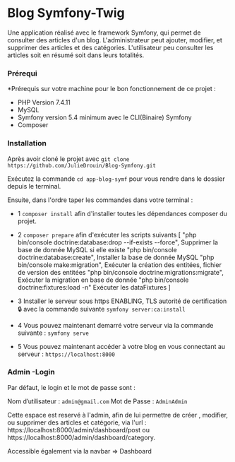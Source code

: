 # Blog Symfony-Twig

Une application réalisé avec le framework Symfony, qui permet de consulter des articles d'un blog.
L'administrateur peut ajouter, modifier, et supprimer des articles et des catégories.
L'utilisateur peu consulter les articles soit en résumé soit dans leurs totalités.


### Prérequi

*Prérequis sur votre machine pour le bon fonctionnement de ce projet :
- PHP Version 7.4.11
- MySQL
- Symfony version 5.4 minimum avec le CLI(Binaire) Symfony
- Composer

### Installation

Après avoir cloné le projet avec ``git clone https://github.com/JulieDrouin/Blog-Symfony.git``

Exécutez la commande ``cd app-blog-symf`` pour vous rendre dans le dossier depuis le terminal.

Ensuite, dans l'ordre taper les commandes dans votre terminal :

- 1 ``composer install`` afin d'installer toutes les dépendances composer du projet.

- 2 ``composer prepare``      afin d'exécuter les scripts suivants
     [
        "php bin/console doctrine:database:drop --if-exists --force",       Supprimer la base de donnée MySQL si elle existe
        "php bin/console doctrine:database:create",                         Installer la base de donnée MySQL
        "php bin/console make:migration",                                   Exécuter la création des entitées, fichier de version des entitées
        "php bin/console doctrine:migrations:migrate",                      Exécuter la migration en base de donnée
        "php bin/console doctrine:fixtures:load -n"                         Exécuter les dataFixtures
     ]

- 3 Installer le serveur sous https ENABLING, TLS autorité de certification🔒 avec la commande suivante ``symfony server:ca:install``

- 4 Vous pouvez maintenant demarré votre serveur via la commande suivante : ``symfony serve``

- 5 Vous pouvez maintenant accéder à votre blog en vous connectant au serveur : ``https://localhost:8000``


### Admin -Login

Par défaut, le login et le mot de passe sont :

Nom d’utilisateur : ``admin@gmail.com``
Mot de Passe : ``AdminAdmin``

Cette espace est reservé à l'admin, afin de lui permettre de créer , modifier, ou supprimer des articles et catégorie, via l'url : https://localhost:8000/admin/dashboard/post ou https://localhost:8000/admin/dashboard/category.

Accessible également via la navbar => Dashboard